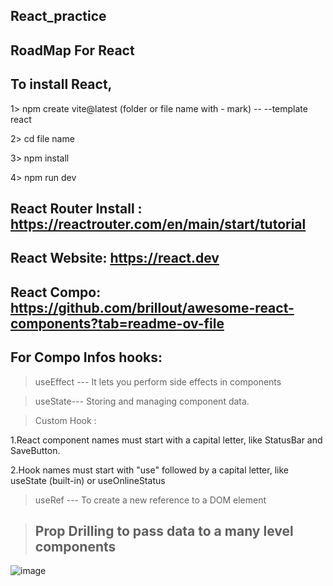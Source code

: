 ## React_practice
## RoadMap For React



## To install React,

 1> npm create vite@latest (folder or file name with - mark) -- --template react

 2> cd file name

 3> npm install

 4> npm run dev

## React Router Install : https://reactrouter.com/en/main/start/tutorial


## React Website: https://react.dev

## React Compo: https://github.com/brillout/awesome-react-components?tab=readme-ov-file

## For Compo Infos hooks:
 > useEffect --- It lets you perform side effects in components

 > useState--- Storing and managing component data.

 >Custom Hook :

1.React component names must start with a capital letter, like StatusBar and
SaveButton.

2.Hook names must start with "use" followed by a capital letter, like useState
(built-in) or useOnlineStatus


> useRef --- To create a new reference to a DOM element 

> ## Prop Drilling to pass data to a many level components


![image](https://github.com/user-attachments/assets/224202a4-4391-4483-b17e-983d707bc749)

